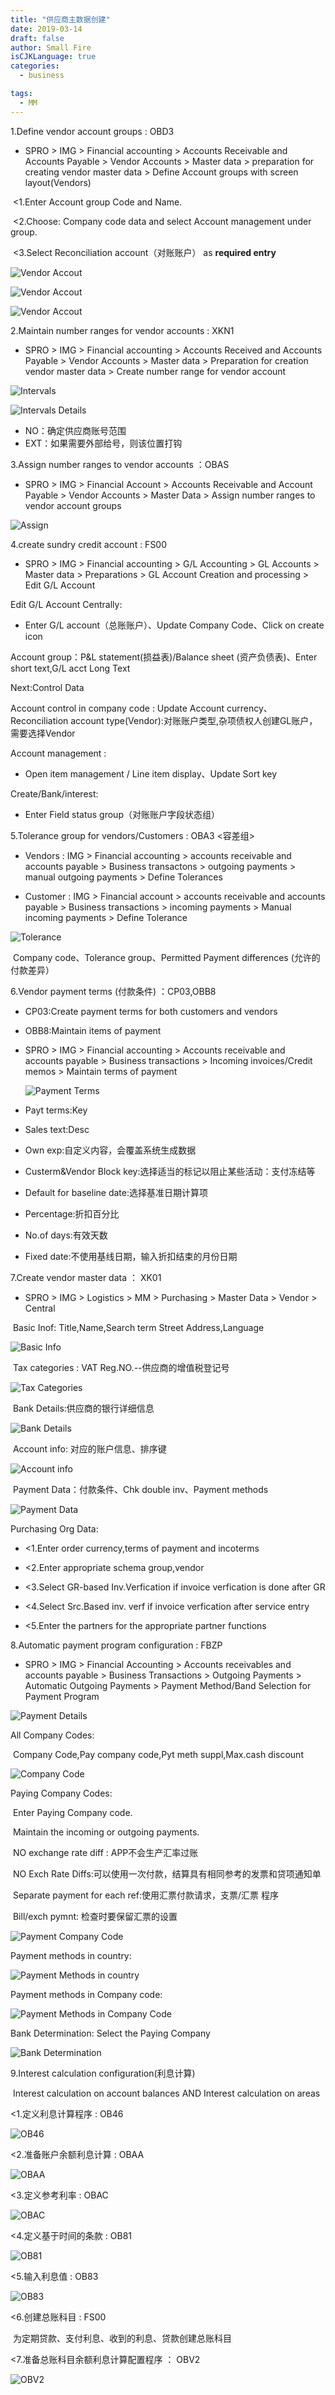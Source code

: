 ```yaml
---
title: "供应商主数据创建"
date: 2019-03-14
draft: false
author: Small Fire
isCJKLanguage: true
categories: 
  - business

tags: 
  - MM
---
```




1.Define vendor account groups : OBD3

- SPRO > IMG > Financial accounting > Accounts Receivable and Accounts Payable > Vendor Accounts > Master data > preparation for creating vendor master data > Define Account groups with screen layout(Vendors)


​    <1.Enter Account group Code and Name.

​    <2.Choose: Company code data and select Account management under group.

​    <3.Select Reconciliation account（对账账户） as **required entry**

![Vendor Accout](/images/MMVendorData/VendorAccout.png)

![Vendor Accout](/images/MMVendorData/Details1.png)

![Vendor Accout](/images/MMVendorData/ReconciliationAcc.png)

2.Maintain number ranges for vendor accounts : XKN1

- SPRO > IMG > Financial accounting > Accounts Received and Accounts Payable > Vendor Accounts > Master data > Preparation for creation vendor master data > Create number range for vendor account

![Intervals](/images/MMVendorData/Intervals.png)

![Intervals Details](/images/MMVendorData/IntervalsDetails.png)

- NO：确定供应商账号范围
- EXT：如果需要外部给号，则该位置打钩

3.Assign number ranges to vendor accounts ：OBAS

- SPRO > IMG > Financial Account > Accounts Receivable and Account Payable > Vendor Accounts > Master Data > Assign number ranges to vendor account groups

![Assign](/images/MMVendorData/AssignNR_Vendor.png)

4.create sundry credit account : FS00

- SPRO > IMG > Financial accounting > G/L Accounting > GL Accounts > Master data > Preparations > GL Account Creation and processing > Edit G/L Account


Edit G/L Account Centrally:

- Enter G/L account（总账账户）、Update Company Code、Click on create icon


Account group：P&L statement(损益表)/Balance sheet (资产负债表)、Enter short text,G/L acct Long Text

Next:Control Data

Account control in company code : Update Account currency、Reconciliation account type(Vendor):对账账户类型,杂项债权人创建GL账户，需要选择Vendor

 Account management :

- Open item management / Line item display、Update Sort key


Create/Bank/interest:

- Enter Field status group（对账账户字段状态组）


5.Tolerance group for vendors/Customers : OBA3  <容差组>

- Vendors :  IMG > Financial accounting > accounts receivable and accounts payable > Business transactons > outgoing payments > manual outgoing payments > Define Tolerances


- Customer : IMG > Financial account > accounts receivable and accounts payable > Business transactions > incoming payments > Manual incoming payments > Define Tolerance

![Tolerance](/images/MMVendorData/Tolerances.png)

​	Company code、Tolerance group、Permitted Payment differences (允许的付款差异）

6.Vendor payment terms (付款条件) ：CP03,OBB8

- CP03:Create payment terms   for both customers and vendors


- OBB8:Maintain items of payment


- SPRO > IMG > Financial accounting > Accounts receivable and accounts payable > Business transactions > Incoming invoices/Credit memos > Maintain terms of payment

  ![Payment Terms](/images/MMVendorData/PaymentTerms.png)

- Payt terms:Key              

- Sales text:Desc      

- Own exp:自定义内容，会覆盖系统生成数据

- Custerm&Vendor   Block key:选择适当的标记以阻止某些活动：支付冻结等

- Default for baseline date:选择基准日期计算项   
- Percentage:折扣百分比 
- No.of days:有效天数
- Fixed date:不使用基线日期，输入折扣结束的月份日期

7.Create vendor master data ： XK01

- SPRO > IMG > Logistics > MM > Purchasing > Master Data > Vendor > Central

​    Basic Inof: Title,Name,Search term Street Address,Language

![Basic Info](/images/MMVendorData/BasicInfo.png)

​	Tax categories  :  VAT Reg.NO.--供应商的增值税登记号    

![Tax Categories](/images/MMVendorData/TaxCategories.png)

​	Bank Details:供应商的银行详细信息

![Bank Details](/images/MMVendorData/BankDetails.png)

​	Account info: 对应的账户信息、排序键

![Account info](/images/MMVendorData/AccountInfo.png)

​	Payment Data：付款条件、Chk double inv、Payment methods

![Payment Data](/images/MMVendorData/PaymentData.png)

Purchasing Org Data:

- <1.Enter order currency,terms of payment and incoterms

- <2.Enter appropriate schema group,vendor

- <3.Select GR-based Inv.Verfication if invoice verfication is done after GR

- <4.Select Src.Based inv. verf if invoice verfication after service entry

- <5.Enter the partners for the appropriate partner functions

8.Automatic payment program configuration : FBZP

- SPRO > IMG > Financial Accounting > Accounts receivables and accounts payable > Business Transactions > Outgoing Payments > Automatic Outgoing Payments > Payment Method/Band Selection for Payment Program

![Payment Details](/images/MMVendorData/PaymentPro.png)

All Company Codes:

​      Company Code,Pay company code,Pyt meth suppl,Max.cash discount

![Company Code](/images/MMVendorData/CompanyCode.png)

Paying Company Codes:

​        Enter Paying Company code.             

​		Maintain the incoming or outgoing payments.

​        NO exchange rate diff : APP不会生产汇率过账

​        NO Exch Rate Diffs:可以使用一次付款，结算具有相同参考的发票和贷项通知单

​        Separate payment for each ref:使用汇票付款请求，支票/汇票 程序

​        Bill/exch pymnt: 检查时要保留汇票的设置

![Payment Company Code](/images/MMVendorData/PaymentCompanyCode.png)

Payment methods in country:

![Payment Methods in country](/images/MMVendorData/PaymentMethods.png)

Payment methods in Company code:

![Payment Methods in Company Code](/images/MMVendorData/PaymentMethods2.png)

Bank Determination: Select the Paying Company

![Bank Determination](/images/MMVendorData/BankDetermination.png)

9.Interest calculation configuration(利息计算)

​      Interest calculation on account balances  AND Interest calculation on areas

<1.定义利息计算程序   :  OB46

![OB46](/images/MMVendorData/OB46.png)

<2.准备账户余额利息计算  : OBAA

![OBAA](/images/MMVendorData/OBAA.png)

<3.定义参考利率   : OBAC

![OBAC](/images/MMVendorData/OBAC.png)

<4.定义基于时间的条款  :  OB81

![OB81](/images/MMVendorData/OB81.png)

<5.输入利息值  : OB83

![OB83](/images/MMVendorData/OB83.png)

<6.创建总账科目    :  FS00

​	为定期贷款、支付利息、收到的利息、贷款创建总账科目

<7.准备总账科目余额利息计算配置程序  ： OBV2

![OBV2](/images/MMVendorData/OBV2.png)

